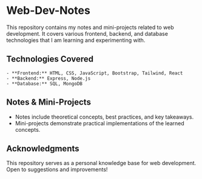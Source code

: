 # Web-Dev-Notes

This repository contains my notes and mini-projects related to web development. It covers various frontend, backend, and database technologies that I am learning and experimenting with.

## Technologies Covered

    - **Frontend:** HTML, CSS, JavaScript, Bootstrap, Tailwind, React
    - **Backend:** Express, Node.js
    - **Database:** SQL, MongoDB

## Notes & Mini-Projects

- Notes include theoretical concepts, best practices, and key takeaways.
- Mini-projects demonstrate practical implementations of the learned concepts.

## Acknowledgments

This repository serves as a personal knowledge base for web development. Open to suggestions and improvements!
